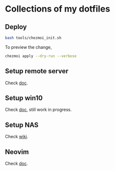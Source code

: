 # Collections of my dotfiles

## Deploy

```bash
bash tools/chezmoi_init.sh
```

To preview the change,

```bash
chezmoi apply --dry-run --verbose
```

## Setup remote server

Check [doc](./doc/server_setup.md).

## Setup win10

Check [doc](./doc/win10.md), still work in progress.

## Setup NAS

Check [wiki](https://gitea.meijieru.com/meijieru/nas_management/wiki/?action=_pages).

## Neovim

Check [doc](./doc/nvim.md).
